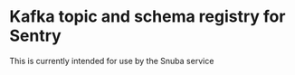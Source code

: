 # Kafka topic and schema registry for Sentry

This is currently intended for use by the Snuba service
